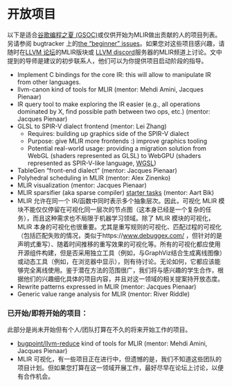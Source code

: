 # 开放项目

以下是适合[谷歌编程之夏 (GSOC)](https://summerofcode.withgoogle.com/)或仅供开始为MLIR做出贡献的人的项目列表。另请参阅 bugtracker 上的[the “beginner” issues](https://github.com/llvm/llvm-project/issues?q=is%3Aopen+label%3Amlir%3Allvm+label%3Abeginner)。如果您对这些项目感兴趣，请随时在[LLVM 论坛](https://llvm.discourse.group/c/mlir/31)的MLIR版块或 [LLVM discord](https://discord.gg/xS7Z362)服务器的MLIR频道上讨论。文中提到的导师是建议的初步联系人，他们可以为你提供项目启动阶段的指导。

- Implement C bindings for the core IR: this will allow to manipulate IR from other languages.
- llvm-canon kind of tools for MLIR (mentor: Mehdi Amini, Jacques Pienaar)
- IR query tool to make exploring the IR easier (e.g., all operations dominated by X, find possible path between two ops, etc.) (mentor: Jacques Pienaar)
- GLSL to SPIR-V dialect frontend (mentor: Lei Zhang)
  - Requires: building up graphics side of the SPIR-V dialect
  - Purpose: give MLIR more frontends :) improve graphics tooling
  - Potential real-world usage: providing a migration solution from WebGL (shaders represented as GLSL) to WebGPU (shaders represented as SPIR-V-like language, [WGSL](https://gpuweb.github.io/gpuweb/wgsl.html))
- TableGen “front-end dialect” (mentor: Jacques Pienaar)
- Polyhedral scheduling in MLIR (mentor: Alex Zinenko)
- MLIR visualization (mentor: Jacques Pienaar)
- MLIR sparsifier (aka sparse compiler) [starter tasks](https://github.com/llvm/llvm-project/labels/mlir%3Asparse) (mentor: Aart Bik)
- MLIR 允许在同一个 IR/函数中同时表示多个抽象层次。因此，可视化 MLIR 模块不能仅仅停留在可视化同一层次的节点图（这本身已经是一个复杂的任务），而且这种需求也不局限于机器学习领域。除了 MLIR 模块的可视化，MLIR 本身的可视化也很重要。尤其是重写规则的可视化、匹配过程的可视化（包括匹配失败的情况，类似于https://www.debuggex.com/ ，但针对的是声明式重写）、随着时间推移的重写效果的可视化等。所有的可视化都应使用开源组件构建，但是否采用独立工具（例如，与GraphViz结合生成离线图像）或动态工具（例如，在浏览器中显示），则有待讨论。无论如何，它都应该能够完全离线使用。鉴于潜在方法的范围很广，我们将与感兴趣的学生合作，根据他们的兴趣细化具体的项目内容，并且对这一领域的相关提案持开放态度。
- Rewrite patterns expressed in MLIR (mentor: Jacques Pienaar)
- Generic value range analysis for MLIR (mentor: River Riddle)

### 已开始/即将开始的项目：

此部分是尚未开始但有个人/团队打算在不久的将来开始工作的项目。

- [bugpoint/llvm-reduce](https://llvm.org/docs/BugpointRedesign.html) kind of tools for MLIR (mentor: Mehdi Amini, Jacques Pienaar)
- MLIR 可视化，有一些项目正在进行中，但遗憾的是，我们不知道这些团队的项目计划。但如果您打算在这一领域开展工作，最好尽早在论坛上讨论，以便有合作机会。
